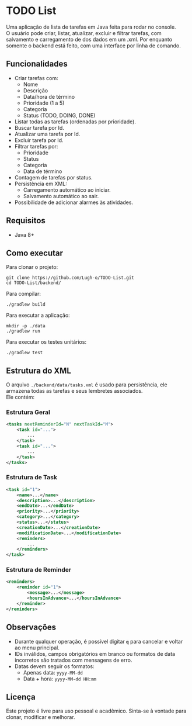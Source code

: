 # TODO List

Uma aplicação de lista de tarefas em Java feita para rodar no console.  
O usuário pode criar, listar, atualizar, excluir e filtrar tarefas, com salvamento e carregamento de dos dados em um .xml. Por enquanto somente o backend está feito, com uma interface por linha de comando.

## Funcionalidades

- Criar tarefas com:
  - Nome
  - Descrição
  - Data/hora de término
  - Prioridade (1 a 5)
  - Categoria
  - Status (TODO, DOING, DONE)
- Listar todas as tarefas (ordenadas por prioridade).
- Buscar tarefa por Id.
- Atualizar uma tarefa por Id.
- Excluir tarefa por Id.
- Filtrar tarefas por:
  - Prioridade
  - Status
  - Categoria
  - Data de término
- Contagem de tarefas por status.
- Persistência em XML:
  - Carregamento automático ao iniciar.
  - Salvamento automático ao sair.
- Possibilidade de adicionar alarmes às atividades.

## Requisitos
- Java 8+

## Como executar


Para clonar o projeto:

    git clone https://github.com/Lugh-o/TODO-List.git
    cd TODO-List/backend/

Para compilar:

    ./gradlew build

Para executar a aplicação:

    mkdir -p ./data
    ./gradlew run

Para executar os testes unitários:

    ./gradlew test


## Estrutura do XML
O arquivo `./backend/data/tasks.xml` é usado para persistência, ele armazena todas as tarefas e seus lembretes associados.  
Ele contém:

### Estrutura Geral
```xml
<tasks nextReminderId="N" nextTaskId="M">
    <task id="...">
        ...
    </task>
    <task id="...">
        ...
    </task>
</tasks>
```

### Estrutura de Task
```xml
<task id="1">
    <name>...</name>
    <description>...</description>
    <endDate>...</endDate>
    <priority>...</priority>
    <category>...</category>
    <status>...</status>
    <creationDate>...</creationDate>
    <modificationDate>...</modificationDate>
    <reminders>
        ...
    </reminders>
</task>
```

### Estrutura de Reminder
```xml
<reminders>
    <reminder id="1">
        <message>...</message>
        <hoursInAdvance>...</hoursInAdvance>
    </reminder>
</reminders>
```

## Observações
-   Durante qualquer operação, é possível digitar **`q`** para cancelar e voltar ao menu principal.
-   IDs inválidos, campos obrigatórios em branco ou formatos de data incorretos são tratados com mensagens de erro.
-   Datas devem seguir os formatos:
	-   Apenas data: `yyyy-MM-dd`
	-   Data + hora: `yyyy-MM-dd HH:mm`

## Licença
Este projeto é livre para uso pessoal e acadêmico.  Sinta-se à vontade para clonar, modificar e melhorar.